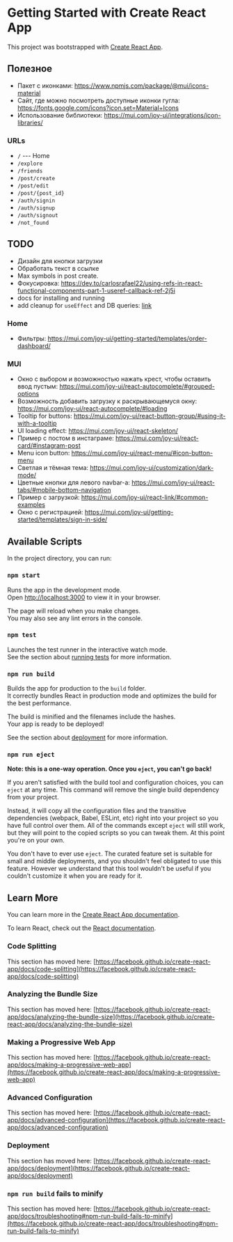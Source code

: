 # Getting Started with Create React App

This project was bootstrapped with [Create React App](https://github.com/facebook/create-react-app).

## Полезное

- Пакет с иконками: <https://www.npmjs.com/package/@mui/icons-material>
- Сайт, где можно посмотреть доступные иконки гугла: <https://fonts.google.com/icons?icon.set=Material+Icons>
- Использование библиотеки: <https://mui.com/joy-ui/integrations/icon-libraries/>

### URLs

- `/` --- Home
- `/explore`
- `/friends`
- `/post/create`
- `/post/edit`
- `/post/{post_id}`
- `/auth/signin`
- `/auth/signup`
- `/auth/signout`
- `/not_found`

## TODO

- Дизайн для кнопки загрузки
- Обработать текст в ссылке
- Max symbols in post create.
- Фокусировка: <https://dev.to/carlosrafael22/using-refs-in-react-functional-components-part-1-useref-callback-ref-2j5i>
- docs for installing and running
- add cleanup for `useEffect` and DB queries: [link](https://legacy.reactjs.org/docs/hooks-effect.html)


### Home

- Фильтры: <https://mui.com/joy-ui/getting-started/templates/order-dashboard/>

### MUI

- Окно с выбором и возможностью нажать крест, чтобы оставить ввод пустым: <https://mui.com/joy-ui/react-autocomplete/#grouped-options>
- Возможность добавить загрузку к раскрывающемуся окну: <https://mui.com/joy-ui/react-autocomplete/#loading>
- Tooltip for buttons: <https://mui.com/joy-ui/react-button-group/#using-it-with-a-tooltip>
- UI loading effect: <https://mui.com/joy-ui/react-skeleton/>
- Пример с постом в инстаграме: <https://mui.com/joy-ui/react-card/#instagram-post>
- Menu icon button: <https://mui.com/joy-ui/react-menu/#icon-button-menu>
- Светлая и тёмная тема: <https://mui.com/joy-ui/customization/dark-mode/>
- Цветные кнопки для левого navbar-а: <https://mui.com/joy-ui/react-tabs/#mobile-bottom-navigation>
- Пример с загрузкой: <https://mui.com/joy-ui/react-link/#common-examples>
- Окно с регистрацией: <https://mui.com/joy-ui/getting-started/templates/sign-in-side/>

## Available Scripts

In the project directory, you can run:

### `npm start`

Runs the app in the development mode.\
Open [http://localhost:3000](http://localhost:3000) to view it in your browser.

The page will reload when you make changes.\
You may also see any lint errors in the console.

### `npm test`

Launches the test runner in the interactive watch mode.\
See the section about [running tests](https://facebook.github.io/create-react-app/docs/running-tests) for more information.

### `npm run build`

Builds the app for production to the `build` folder.\
It correctly bundles React in production mode and optimizes the build for the best performance.

The build is minified and the filenames include the hashes.\
Your app is ready to be deployed!

See the section about [deployment](https://facebook.github.io/create-react-app/docs/deployment) for more information.

### `npm run eject`

**Note: this is a one-way operation. Once you `eject`, you can't go back!**

If you aren't satisfied with the build tool and configuration choices, you can `eject` at any time. This command will remove the single build dependency from your project.

Instead, it will copy all the configuration files and the transitive dependencies (webpack, Babel, ESLint, etc) right into your project so you have full control over them. All of the commands except `eject` will still work, but they will point to the copied scripts so you can tweak them. At this point you're on your own.

You don't have to ever use `eject`. The curated feature set is suitable for small and middle deployments, and you shouldn't feel obligated to use this feature. However we understand that this tool wouldn't be useful if you couldn't customize it when you are ready for it.

## Learn More

You can learn more in the [Create React App documentation](https://facebook.github.io/create-react-app/docs/getting-started).

To learn React, check out the [React documentation](https://reactjs.org/).

### Code Splitting

This section has moved here: [https://facebook.github.io/create-react-app/docs/code-splitting](https://facebook.github.io/create-react-app/docs/code-splitting)

### Analyzing the Bundle Size

This section has moved here: [https://facebook.github.io/create-react-app/docs/analyzing-the-bundle-size](https://facebook.github.io/create-react-app/docs/analyzing-the-bundle-size)

### Making a Progressive Web App

This section has moved here: [https://facebook.github.io/create-react-app/docs/making-a-progressive-web-app](https://facebook.github.io/create-react-app/docs/making-a-progressive-web-app)

### Advanced Configuration

This section has moved here: [https://facebook.github.io/create-react-app/docs/advanced-configuration](https://facebook.github.io/create-react-app/docs/advanced-configuration)

### Deployment

This section has moved here: [https://facebook.github.io/create-react-app/docs/deployment](https://facebook.github.io/create-react-app/docs/deployment)

### `npm run build` fails to minify

This section has moved here: [https://facebook.github.io/create-react-app/docs/troubleshooting#npm-run-build-fails-to-minify](https://facebook.github.io/create-react-app/docs/troubleshooting#npm-run-build-fails-to-minify)
